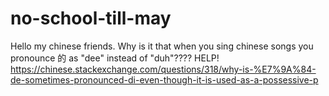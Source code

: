 # no-school-till-may

Hello my chinese friends. Why is it that when you sing chinese songs you pronounce 的 as "dee" instead of "duh"???? HELP!
https://chinese.stackexchange.com/questions/318/why-is-%E7%9A%84-de-sometimes-pronounced-di-even-though-it-is-used-as-a-possessive-p
